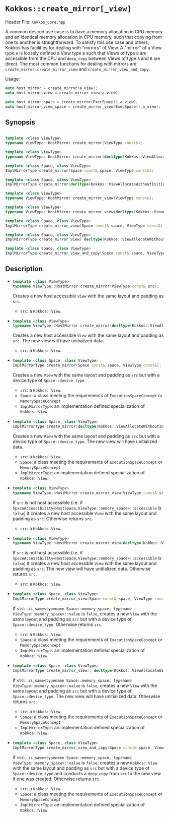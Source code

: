 # `Kokkos::create_mirror[_view]`

Header File: `Kokkos_Core.hpp`

A common desired use case is to have a memory allocation in GPU memory and an identical memory allocation in CPU memory, such that copying from one to another is straightforward. To satisfy this use case and others, Kokkos has facilities for dealing with "mirrors" of View. A "mirror" of a View type `A` is loosely defined a View type `B` such that Views of type `B` are accessible from the CPU and `deep_copy` between Views of type `A` and `B` are direct. The most common functions for dealing with mirrors are `create_mirror`, `create_mirror_view` and `create_mirror_view_and_copy`.

Usage:
```cpp
auto host_mirror = create_mirror(a_view);
auto host_mirror_view = create_mirror_view(a_view);

auto host_mirror_space = create_mirror(ExecSpace(),a_view);
auto host_mirror_view_space = create_mirror_view(ExecSpace(),a_view);
```

## Synopsis

```cpp

template <class ViewType>
typename ViewType::HostMirror create_mirror(ViewType const&);

template <class ViewType>
typename ViewType::HostMirror create_mirror(decltype(Kokkos::ViewAllocateWithoutInitializing(), ViewType const&);

template <class Space, class ViewType>
ImplMirrorType create_mirror(Space const& space, ViewType const&);

template <class Space, class ViewType>
ImplMirrorType create_mirror(decltype(Kokkos::ViewAllocateWithoutInitializing(), Space const& space, ViewType const&);

template <class ViewType>
typename ViewType::HostMirror create_mirror_view(ViewType const&);

template <class ViewType>
typename ViewType::HostMirror create_mirror_view(decltype(Kokkos::ViewAllocateWithoutInitializing(), ViewType const&);

template <class Space, class ViewType>
ImplMirrorType create_mirror_view(Space const& space, ViewType const&);

template <class Space, class ViewType>
ImplMirrorType create_mirror_view( decltype(Kokkos::ViewAllocateWithoutInitializing(), Space const& space, ViewType const&);

template <class Space, class ViewType>
ImplMirrorType create_mirror_view_and_copy(Space const& space, ViewType const&);
```


## Description

* ```cpp
  template <class ViewType>
  typename ViewType::HostMirror create_mirror(ViewType const& src);
  ```
  Creates a new host accessible `View` with the same layout and padding as `src`.
  * `src`: a `Kokkos::View`.

* ```cpp
  template <class ViewType>
  typename ViewType::HostMirror create_mirror(decltype(Kokkos::ViewAllocateWithoutInitializing()), ViewType const& src);
  ```
  Creates a new host accessible `View` with the same layout and padding as `src`. The new view will have unitialized data.
  * `src`: a `Kokkos::View`.

* ```cpp
  template <class Space, class ViewType>
  ImplMirrorType create_mirror(Space const& space, ViewType const&);
  ```
  Creates a new `View` with the same layout and padding as `src` but with a device type of `Space::device_type`.
  * `src`: a `Kokkos::View`.
  * `Space`: a class meeting the requirements of `ExecutionSpaceConcept` or `MemorySpaceConcept`
  * `ImplMirrorType`: an implementation defined specialization of `Kokkos::View`.

* ```cpp
  template <class Space, class ViewType>
  ImplMirrorType create_mirror(decltype(Kokkos::ViewAllocateWithoutInitializing()), Space const& space, ViewType const&);
  ```
  Creates a new `View` with the same layout and padding as `src` but with a device type of `Space::device_type`. The new view will have unitialized data.
  * `src`: a `Kokkos::View`.
  * `Space`: a class meeting the requirements of `ExecutionSpaceConcept` or `MemorySpaceConcept`
  * `ImplMirrorType`: an implementation defined specialization of `Kokkos::View`.

* ```cpp
  template <class ViewType>
  typename ViewType::HostMirror create_mirror_view(ViewType const& src);
  ```
  If `src` is not host accessible (i.e. if `SpaceAccessibility<HostSpace,ViewType::memory_space>::accessible` is `false`)
  it creates a new host accessible `View` with the same layout and padding as `src`. Otherwise returns `src`.
  * `src`: a `Kokkos::View`.

* ```cpp
  template <class ViewType>
  typename ViewType::HostMirror create_mirror_view(decltype(Kokkos::ViewAllocateWithoutInitializing()), ViewType const& src);
  ```
  If `src` is not host accessible (i.e. if `SpaceAccessibility<HostSpace,ViewType::memory_space>::accessible` is `false`)
  it creates a new host accessible `View` with the same layout and padding as `src`. The new view will have unitialized data. Otherwise returns `src`.
  * `src`: a `Kokkos::View`.

* ```cpp
  template <class Space, class ViewType>
  ImplMirrorType create_mirror_view(Space const& space, ViewType const&);
  ```
  If `std::is_same<typename Space::memory_space, typename ViewType::memory_space>::value` is `false`,
  creates a new `View` with the same layout and padding as `src` but with a device type of `Space::device_type`.
  Otherwise returns `src`.
  * `src`: a `Kokkos::View`.
  * `Space`: a class meeting the requirements of `ExecutionSpaceConcept` or `MemorySpaceConcept`
  * `ImplMirrorType`: an implementation defined specialization of `Kokkos::View`.

* ```cpp
  template <class Space, class ViewType>
  ImplMirrorType create_mirror_view(, decltype(Kokkos::ViewAllocateWithoutInitializing(), Space const& space, ViewType const&);
  ```
  If `std::is_same<typename Space::memory_space, typename ViewType::memory_space>::value` is `false`,
  creates a new `View` with the same layout and padding as `src` but with a device type of `Space::device_type`. The new view will have unitialized data.
  Otherwise returns `src`.
  * `src`: a `Kokkos::View`.
  * `Space`: a class meeting the requirements of `ExecutionSpaceConcept` or `MemorySpaceConcept`
  * `ImplMirrorType`: an implementation defined specialization of `Kokkos::View`.

* ```cpp
  template <class Space, class ViewType>
  ImplMirrorType create_mirror_view_and_copy(Space const& space, ViewType const&);
  ```
  If `std::is_same<typename Space::memory_space, typename ViewType::memory_space>::value` is `false`,
  creates a new `Kokkos::View` with the same layout and padding as `src` but with a device type of `Space::device_type` and
  conducts a `deep_copy` from `src` to the new view if one was created. Otherwise returns `src`.
  * `src`: a `Kokkos::View`.
  * `Space`: a class meeting the requirements of `ExecutionSpaceConcept` or `MemorySpaceConcept`
  * `ImplMirrorType`: an implementation defined specialization of `Kokkos::View`.
